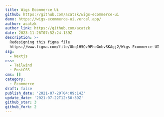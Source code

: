 ```yaml
---
title: Wigs Ecommerce Ui
github: https://github.com/acatzk/wigs-ecommerce-ui
demo: https://wigs-ecommerce-ui.vercel.app/
author: acatzk
author_link: https://github.com/acatzk
date: 2023-11-26T07:52:24.139Z
description: >-
  Redesigning this figma file
  https://www.figma.com/file/Ubq1H5Qz9PheGnbvSKAgj2/Wigs-Ecommerce-UI
ssg:
  - Nextjs
css:
  - Tailwind
  - PostCSS
cms: []
category:
  - Ecommerce
draft: false
publish_date: '2021-07-20T04:09:14Z'
update_date: '2021-07-22T12:50:39Z'
github_star: 3
github_fork: 2
---
```

